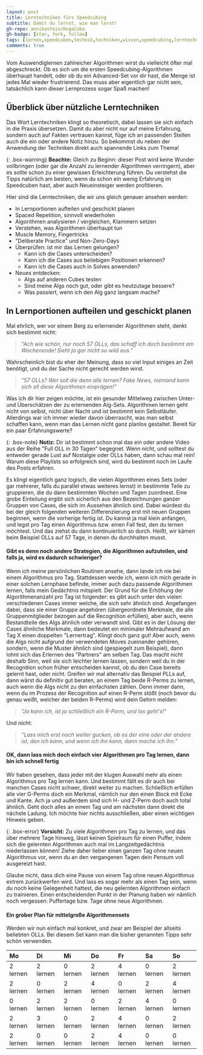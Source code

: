```yaml
---
layout: post
title: Lerntechniken fürs Speedcubing
subtitle: Damit du lernst, wie man lernt!
gh-repo: annikastein/HugaCuba
gh-badge: [star, fork, follow]
tags: [lernen,speedcuben,technik,techniken,wissen,speedcubing,lerntechnik,lernmethoden,algorithmen,anfänger,fortgeschrittene,beginner,advanced,spaced,repetition,verstehen,alg,algs,algos,datenbank,analysieren,vergleichen,fingertricks,muscle,memory,gedächtnis]
comments: true
---
```


Vom Auswendiglernen zahlreicher Algorithmen wirst du vielleicht öfter mal abgeschreckt.
Ob es sich um die ersten Speedcubing-Algorithmen überhaupt handelt, oder ob du ein Advanced-Set vor dir hast, die Menge ist jedes Mal wieder frustrierend.
Das muss aber eigentlich gar nicht sein, tatsächlich kann dieser Lernprozess sogar Spaß machen!

## Überblick über nützliche Lerntechniken
Das Wort Lerntechniken klingt so theoretisch, dabei lassen sie sich einfach in die Praxis übersetzen. Damit du aber nicht nur auf meine Erfahrung, sondern auch auf Fakten vertrauen kannst,
füge ich an passenden Stellen auch die ein oder andere Notiz hinzu. So bekommst du neben der Anwendung der Techniken direkt auch spannende Links zum Thema!

{: .box-warning}
**Beachte:** Gleich zu Beginn: dieser Post wird keine Wunder vollbringen (oder gar die Anzahl zu lernender Algorithmen verringern), aber es sollte schon zu einer gewissen Erleichterung führen. Du verstehst die Tipps natürlich am besten, wenn du schon ein wenig Erfahrung im Speedcuben hast, aber auch Neueinsteiger werden profitieren.

Hier sind die Lerntechniken, die wir uns gleich genauer ansehen werden:
* In Lernportionen aufteilen und geschickt planen
* Spaced Repetition, sinnvoll wiederholen
* Algorithmen analysieren / vergleichen, Klammern setzen
* Verstehen, was Algorithmen überhaupt tun
* Muscle Memory, Fingertricks
* "Deliberate Practice" und Non-Zero-Days
* Überprüfen: ist mir das Lernen gelungen?
  * Kann ich die Cases unterscheiden?
  * Kann ich die Cases aus beliebigen Positionen erkennen?
  * Kann ich die Cases auch in Solves anwenden?
* Neues entdecken:
  * Algs auf anderen Cubes testen
  * Sind meine Algs noch gut, oder gibt es heutzutage bessere?
  * Was passiert, wenn ich den Alg ganz langsam mache?
  
## In Lernportionen aufteilen und geschickt planen

Mal ehrlich, wer vor einem Berg zu erlernender Algorithmen steht, denkt sich bestimmt nicht:

> _"Ach wie schön, nur noch 57 OLLs, das schaff ich doch bestimmt am Wochenende! Sieht ja gar nicht so wild aus."_

Wahrscheinlich bist du eher der Meinung, dass so viel Input einiges an Zeit benötigt, und du der Sache nicht gerecht werden wirst.

> _"57 OLLs? Wer soll die denn alle lernen? Fake News, niemand kann sich all diese Algorithmen einprägen!"_

Was ich dir hier zeigen möchte, ist ein gesunder Mittelweg zwischen Unter- und Überschätzen der zu erlernenden Alg-Sets. Algorithmen lernen geht nicht von selbst, nicht über Nacht und ist bestimmt kein Selbstläufer. Allerdings war ich immer wieder davon überrascht, was man selbst schaffen kann, wenn man das Lernen nicht ganz planlos gestaltet. Bereit für ein paar Erfahrungswerte?

{: .box-note}
**Notiz:** Dir ist bestimmt schon mal das ein oder andere Video aus der Reihe "Full OLL in 30 Tagen" begegnet. Wenn nicht, und solltest du entweder gerade Lust auf Nostalgie oder OLLs haben, dann schau mal rein! Warum diese Playlists so erfolgreich sind, wird du bestimmt noch im Laufe des Posts erfahren.

Es klingt eigentlich ganz logisch, die vielen Algorithmen eines Sets (oder gar mehrerer, falls du parallel etwas weiteres lernst) in bestimmte Teile zu gruppieren, die du dann bestimmten Wochen und Tagen zuordnest. Eine grobe Einteilung ergibt sich sicherlich aus den Bezeichnungen ganzer Gruppen von Cases, die sich im Aussehen ähnlich sind. Dabei würdest du bei der gleich folgenden weiteren Differenzierung erst mit neuen Gruppen beginnen, wenn die vorherige fertig ist. Du kannst ja mal klein anfangen, und legst pro Tag einen Algorithmus bzw. einen Fall fest, den du lernen möchtest. Und das ziehst du dann kontinuierlich so durch. Heißt, wir kämen beim Beispiel OLLs auf 57 Tage, in denen du durchhalten musst.

#### Gibt es denn noch andere Strategien, die Algorithmen aufzuteilen, und falls ja, wird es dadurch schwieriger?

Wenn ich meine persönlichen Routinen ansehe, dann lande ich nie bei einem Algorithmus pro Tag. Stattdessen werde ich, wenn ich mich gerade in einer solchen Lernphase befinde, immer auch dazu passende Algorithmen lernen, falls mein Gedächtnis mitspielt. Der Grund für die Erhöhung der Algorithmenanzahl pro Tag ist folgender: es gibt auch unter den vielen verschiedenen Cases immer welche, die sich sehr ähnlich sind. Angefangen dabei, dass sie einer Gruppe angehören (übergeordnete Merkmale, die alle Gruppenmitglieder bezogen auf die Recognition erfüllen), aber auch, wenn Bestandteile des Algs ähnlich oder verwandt sind. Gibt es in der Lösung der Cases ähnliche Merkmale, dann bedeutet ein minimaler Mehraufwand am Tag X einen doppelten "Lernertrag". Klingt doch ganz gut! Aber auch, wenn die Algs nicht aufgrund der verwendeten Moves zueinander gehören, sondern, wenn die Muster ähnlich sind (gespiegelt zum Beispiel), dann lohnt sich das Erlernen des "Partners" am selben Tag. Das macht nicht deshalb Sinn, weil sie sich leichter lernen lassen, sondern weil du in der Recognition schon früher entscheiden kannst, ob du den Case bereits gelernt hast, oder nicht. Greifen wir mal alternativ das Beispiel PLLs auf, dann wärst du definitiv gut beraten, an einem Tag beide R-Perms zu lernen, auch wenn die Algs nicht zu den einfachsten zählen. Denn immer dann, wenn du im Prozess der Recognition auf einen R-Perm stößt (noch bevor du genau weißt, welcher der beiden R-Perms) wird dein Gehirn melden: 

> _"Ja kann ich, ist ja schließlich ein R-Perm, und los geht's!"_

Und nicht: 
> _"Lass mich erst noch weiter gucken, ob es der eine oder der andere ist, den ich kann, und wenn ich ihn kann, dann mache ich ihn."_

#### OK, dann lass mich doch einfach vier Algorithmen pro Tag lernen, dann bin ich schnell fertig

Wir haben gesehen, dass jeder mit der klugen Auswahl mehr als einen Algorithmus pro Tag lernen kann. Und bestimmt fällt es dir auch bei manchen Cases nicht schwer, direkt weiter zu machen. Schließlich erfüllen alle vier G-Perms doch ein Merkmal, nämlich nur den einen Block mit Ecke und Kante. Ach ja und außerdem sind sich H- und Z-Perm doch auch total ähnlich. Geht doch alles an einem Tag und am nächsten dann direkt die nächste Ladung. Ich möchte hier nichts ausschließen, aber einen wichtigen Hinweis geben.

{: .box-error}
**Vorsicht:** Zu viele Algorithmen pro Tag zu lernen, und das über mehrere Tage hinweg, lässt keinen Spielraum für einen Puffer, indem sich die gelernten Algorithmen auch mal im Langzeitgedächtnis niederlassen können! Ziehe daher lieber einen ganzen Tag ohne neuen Algorithmus vor, wenn du an den vergangenen Tagen dein Pensum voll ausgereizt hast.

Glaube nicht, dass dich eine Pause von einem Tag ohne neuen Algorithmus extrem zurückwerfen wird. Und lass es sogar mehr als einen Tag sein, wenn du noch keine Gelegenheit hattest, die neu gelernten Algorithmen einfach zu trainieren. Einen entscheidenden Punkt in der Planung haben wir nämlich noch vergessen: Puffertage bzw. Tage ohne neue Algorithmen.

#### Ein grober Plan für mittelgroße Algorithmensets

Werden wir nun einfach mal konkret, und zwar am Beispiel der allseits beliebten OLLs. Bei diesem Set kann man die bisher genannten Tipps sehr schön verwenden.

| Mo | Di | Mi | Do | Fr | Sa | So |
| :--- |:--- | :--- | :--- | :--- | :--- | :--- |
| 2 lernen | 2 lernen | 0 lernen | 2 lernen | 4 lernen | 0 lernen | 2 lernen |
| 2 lernen | 0 lernen | 2 lernen | 4 lernen | 0 lernen | 2 lernen | 4 lernen |
| 0 lernen | 2 lernen | 2 lernen | 0 lernen | 2 lernen | 4 lernen | 0 lernen |
| 2 lernen | 3 lernen | 0 lernen | 2 lernen | 4 lernen | 0 lernen | 2 lernen |
| 2 lernen | 0 lernen | 0 lernen | 2 lernen | 4 lernen | 0 lernen | 0 lernen |
